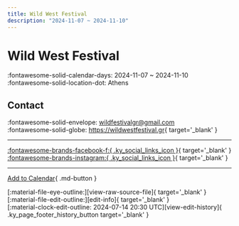 ```yaml
---
title: Wild West Festival
description: "2024-11-07 ~ 2024-11-10"
---
```


# Wild West Festival 

:fontawesome-solid-calendar-days: 2024-11-07 ~ 2024-11-10  
:fontawesome-solid-location-dot: Athens  

## Contact

:fontawesome-solid-envelope: <wildfestivalgr@gmail.com>  
:fontawesome-solid-globe: <https://wildwestfestival.gr>{ target='_blank' }  

---

 [:fontawesome-brands-facebook-f:{ .ky_social_links_icon }](https://www.facebook.com/wildwestfestival.gr){ target='_blank' } [:fontawesome-brands-instagram:{ .ky_social_links_icon }](https://instagram.com/wildwestfestival){ target='_blank' }

---

[Add to Calendar](https://swing.news/ics/en/2024/el_GR/wild-west-festival-2024.ics){ .md-button }

<div class="ky_page_footer" markdown>
<div class="ky_page_footer_trailing" markdown="span">
[:material-file-eye-outline:][view-raw-source-file]{ target='_blank' }
[:material-file-edit-outline:][edit-info]{ target='_blank' }
</div>
<div class="ky_page_footer_leading" markdown="span">
[:material-clock-edit-outline: 2024-07-14 20:30 UTC][view-edit-history]{ .ky_page_footer_history_button target='_blank' }
</div>
</div>

[view-raw-source-file]: https://github.com/swingdance/events/blob/main/2024/el_GR/wild-west-festival-2024.json "View Raw Source File"
[edit-info]: https://github.com/swingdance/events/issues/new?assignees=&labels=update+event&projects=&template=03-update_entity.yml&title=%5B2024%2Fel_GR%5D%20Wild%20West%20Festival&region=el_GR&year=2024&id=wild-west-festival-2024&name=Wild%20West%20Festival&org_id= "Edit Info"

[view-edit-history]: https://github.com/swingdance/events/commits/main/2024/el_GR/wild-west-festival-2024.json "View Edit History"
